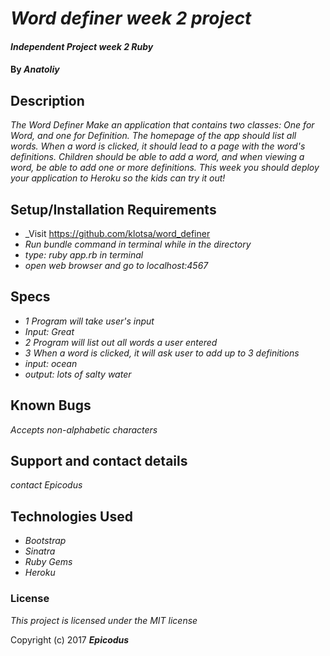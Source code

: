 # _Word definer week 2 project_

#### _Independent Project week 2 Ruby_

#### By _**Anatoliy**_

## Description


_The Word Definer
Make an application that contains two classes: One for Word, and one for Definition. The homepage of the app should list all words. When a word is clicked, it should lead to a page with the word's definitions. Children should be able to add a word, and when viewing a word, be able to add one or more definitions. This week you should deploy your application to Heroku so the kids can try it out!_

## Setup/Installation Requirements

* _Visit https://github.com/klotsa/word_definer  
* _Run bundle command in terminal while in the directory_
* _type: ruby app.rb in terminal_
* _open web browser and go to localhost:4567_


## Specs

* _1 Program will take user's input_
* _Input: Great_
* _2 Program will list out all words a user entered_
* _3 When a word is clicked, it will ask user to add up to 3 definitions_
* _input: ocean_
* _output: lots of salty water_


## Known Bugs

_Accepts non-alphabetic characters_

## Support and contact details

_contact Epicodus_

## Technologies Used
* _Bootstrap_
* _Sinatra_
* _Ruby Gems_
* _Heroku_

### License

*This project is licensed under the MIT license*

Copyright (c) 2017 **_Epicodus_**
